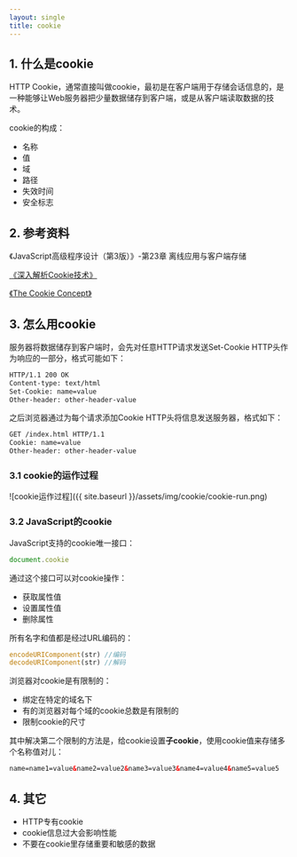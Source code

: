 ```yaml
---
layout: single
title: cookie
---
```


## 1. 什么是cookie

HTTP Cookie，通常直接叫做cookie，最初是在客户端用于存储会话信息的，是一种能够让Web服务器把少量数据储存到客户端，或是从客户端读取数据的技术。

cookie的构成：

- 名称
- 值
- 域
- 路径
- 失效时间
- 安全标志

## 2. 参考资料

《JavaScript高级程序设计（第3版）》-第23章 离线应用与客户端存储

[《深入解析Cookie技术》](http://www.2cto.com/Article/201409/332360.html)

[《The Cookie Concept》](http://www.cookiecentral.com/c_concept.htm)

## 3. 怎么用cookie

服务器将数据储存到客户端时，会先对任意HTTP请求发送Set-Cookie HTTP头作为响应的一部分，格式可能如下：

```HTML
HTTP/1.1 200 OK
Content-type: text/html
Set-Cookie: name=value
Other-header: other-header-value
```

之后浏览器通过为每个请求添加Cookie HTTP头将信息发送服务器，格式如下：

```HTML
GET /index.html HTTP/1.1
Cookie: name=value
Other-header: other-header-value
```

### 3.1 cookie的运作过程

![cookie运作过程]({{ site.baseurl }}/assets/img/cookie/cookie-run.png)

### 3.2 JavaScript的cookie

JavaScript支持的cookie唯一接口：

```javascript
document.cookie
```

通过这个接口可以对cookie操作：

- 获取属性值
- 设置属性值
- 删除属性

所有名字和值都是经过URL编码的：

```javascript
encodeURIComponent(str) //编码
decodeURIComponent(str) //解码
```

浏览器对cookie是有限制的：

- 绑定在特定的域名下
- 有的浏览器对每个域的cookie总数是有限制的
- 限制cookie的尺寸

其中解决第二个限制的方法是，给cookie设置**子cookie**，使用cookie值来存储多个名称值对儿：

```HTML
name=name1=value&name2=value2&name3=value3&name4=value4&name5=value5
```

## 4. 其它

- HTTP专有cookie
- cookie信息过大会影响性能
- 不要在cookie里存储重要和敏感的数据